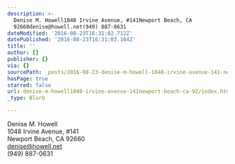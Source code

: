 ```yaml
---
description: >-
  Denise M. Howell1048 Irvine Avenue, #141Newport Beach, CA
  92660denise@howell.net(949) 887-0631
dateModified: '2016-08-23T16:31:02.712Z'
datePublished: '2016-08-23T16:31:03.164Z'
title: ''
author: []
publisher: {}
via: {}
sourcePath: _posts/2016-08-23-denise-m-howell-1048-irvine-avenue-141-newport-beach-ca.md
hasPage: true
starred: false
url: denise-m-howell1048-irvine-avenue-141newport-beach-ca-92/index.html
_type: Blurb

---
```

Denise M. Howell  
1048 Irvine Avenue, \#141  
Newport Beach, CA 92660  
[denise@howell.net][0]  
(949) 887-0631

[0]: mailto:denise@howell.net